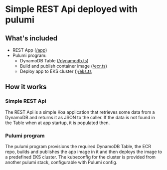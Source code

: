 # Simple REST Api deployed with pulumi

## What's included
* REST App ([/app](/app))
* Pulumi program:
  * DynamoDB Table ([/dynamodb.ts](/dynamodb.ts))
  * Build and publish container image ([/ecr.ts](/ecr.ts))
  * Deploy app to EKS cluster ()[/eks.ts](/eks.ts)

## How it works
### Simple REST Api
The REST Api is a simple Koa application that retrieves some data from a DynamoDB and returns it as JSON to the caller.
If the data is not found in the Table when at app startup, it is populated then.

### Pulumi program
The pulumi program provisions the required DynamoDB Table, the ECR repo, builds and publishes the app image in it and then deploys the image to a predefined EKS cluster.
The kubeconfig for the cluster is provided from another pulumi stack, configurable with Pulumi config.
